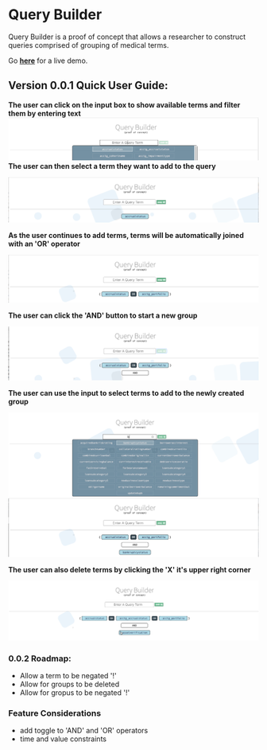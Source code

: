 # Query Builder

Query Builder is a proof of concept that allows a researcher to construct queries comprised of grouping of medical terms.  


Go **[here](https://bendcarmen.github.io/query-tool/)** for a live demo.

## Version 0.0.1 Quick User Guide:

**The user can click on the input box to show available terms and filter them by entering text**
<kdb>
![usage](./assets/screenshot1.png)
</kdb>
**The user can then select a term they want to add to the query**

![usage](./assets/screenshot2.png)

**As the user continues to add terms, terms will be automatically joined with an 'OR' operator**

![usage](./assets/screenshot3.png)

**The user can click the 'AND' button to start a new group**

![usage](./assets/screenshot4.png)

**The user can use the input to select terms to add to the newly created group**

![usage](./assets/screenshot5.png)
![usage](./assets/screenshot6.png)

**The user can also delete terms by clicking the 'X' it's upper right corner**

![usage](./assets/screenshot7.png)


### 0.0.2 Roadmap:
* Allow a term to be negated '!'
* Allow for groups to be deleted
* Allow for gropus to be negated '!'

### Feature Considerations
* add toggle to 'AND' and 'OR' operators
* time and value constraints









